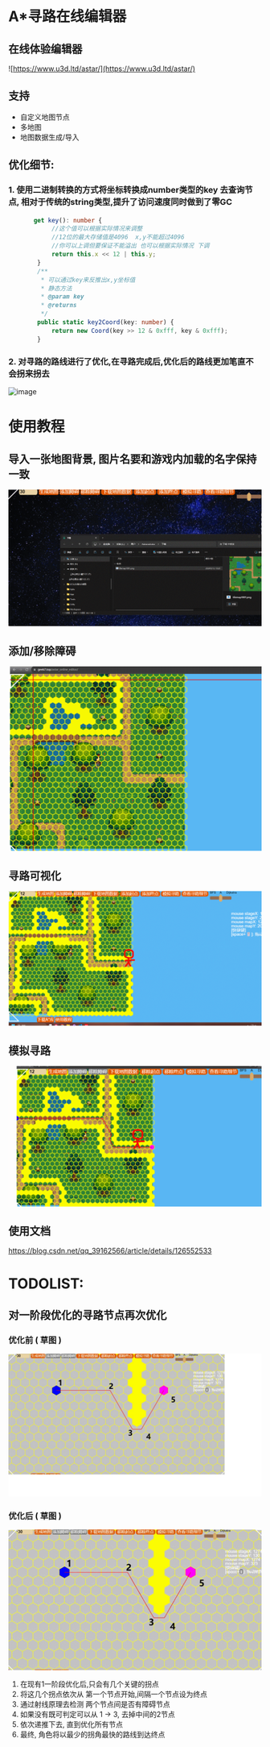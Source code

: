 # A*寻路在线编辑器

## 在线体验编辑器
![https://www.u3d.ltd/astar/](https://www.u3d.ltd/astar/)


## 支持
- 自定义地图节点
- 多地图
- 地图数据生成/导入

## 优化细节:
### 1. 使用二进制转换的方式将坐标转换成number类型的key 去查询节点, 相对于传统的string类型,提升了访问速度同时做到了零GC

```typescript
       get key(): number {
            //这个值可以根据实际情况来调整 
            //12位的最大存储值是4096  x,y不能超过4096 
            //你可以上调但要保证不能溢出 也可以根据实际情况 下调  
            return this.x << 12 | this.y;
        }
        /**
         * 可以通过key来反推出x,y坐标值
         * 静态方法
         * @param key 
         * @returns 
         */
        public static key2Coord(key: number) {
            return new Coord(key >> 12 & 0xfff, key & 0xfff);
        }
```
### 2. 对寻路的路线进行了优化,在寻路完成后,优化后的路线更加笔直不会拐来拐去
![image](./REAMD_IMG/2.gif)


# 使用教程
## 导入一张地图背景, 图片名要和游戏内加载的名字保持一致
![image](./REAMD_IMG/Import.gif)

## 添加/移除障碍
![image](./REAMD_IMG/add_Obstruction.gif)

## 寻路可视化
![image](./REAMD_IMG/Visual_FindRoad.gif)

## 模拟寻路
![image](./REAMD_IMG/simulation_find_road.gif)

## 使用文档
https://blog.csdn.net/qq_39162566/article/details/126552533

# TODOLIST:

## 对一阶段优化的寻路节点再次优化

### 优化前 ( 草图 )
![image](./REAMD_IMG/FindRoad_optimize1.jpg)

### 优化后 ( 草图 )
![image](./REAMD_IMG/FindRoad_optimize2.gif)

1. 在现有1一阶段优化后,只会有几个关键的拐点
2. 将这几个拐点依次从 第一个节点开始,间隔一个节点设为终点
3. 通过射线原理去检测 两个节点间是否有障碍节点
4. 如果没有既可判定可以从 1 -> 3, 去掉中间的2节点
5. 依次递推下去, 直到优化所有节点
6. 最终, 角色将以最少的拐角最快的路线到达终点
